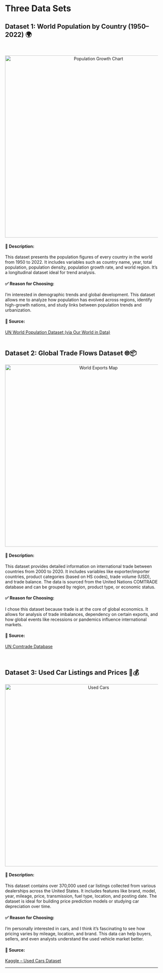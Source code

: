 
# Three Data Sets


## Dataset 1: World Population by Country (1950–2022) 🌍
<br>

<p align="center">
  <img src="https://ourworldindata.org/cdn-cgi/imagedelivery/qLq-8BTgXU8yG0N6HnOy8g/4e03e8ca-8d4d-4cba-e600-695f98fb6700/w=850" alt="Population Growth Chart" width="600"/>
</p>

#### 📌 Description:
This dataset presents the population figures of every country in the world from 1950 to 2022. It includes variables such as country name, year, total population, population density, population growth rate, and world region. It’s a longitudinal dataset ideal for trend analysis.

#### ✅ Reason for Choosing:
I’m interested in demographic trends and global development. This dataset allows me to analyze how population has evolved across regions, identify high-growth nations, and study links between population trends and urbanization.

#### 🔗 Source:
[UN World Population Dataset (via Our World in Data)](https://ourworldindata.org/world-population-growth)
<br>
<br>
## Dataset 2: Global Trade Flows Dataset 🌐📦

<p align="center">
  <img src="https://www.wto.org/images/img_index/photos/servicesdata26423_lg.jpg" alt="World Exports Map" width="600"/>
</p>

#### 📌 Description:
This dataset provides detailed information on international trade between countries from 2000 to 2020. It includes variables like exporter/importer countries, product categories (based on HS codes), trade volume (USD), and trade balance. The data is sourced from the United Nations COMTRADE database and can be grouped by region, product type, or economic status.

#### ✅ Reason for Choosing:
I chose this dataset because trade is at the core of global economics. It allows for analysis of trade imbalances, dependency on certain exports, and how global events like recessions or pandemics influence international markets.

#### 🔗 Source:
[UN Comtrade Database](https://comtrade.un.org/data)
<br>
<br>
<br>
## Dataset 3: Used Car Listings and Prices 🚗💰

<p align="center">
  <img src="https://www.usimportdata.com/blogs/uploads/images/202507/image_750x_6888c731ebfd8.png" alt="Used Cars" width="600"/>
</p>

#### 📌 Description:
This dataset contains over 370,000 used car listings collected from various dealerships across the United States. It includes features like brand, model, year, mileage, price, transmission, fuel type, location, and posting date. The dataset is ideal for building price prediction models or studying car depreciation over time.

#### ✅ Reason for Choosing:
I’m personally interested in cars, and I think it’s fascinating to see how pricing varies by mileage, location, and brand. This data can help buyers, sellers, and even analysts understand the used vehicle market better.

#### 🔗 Source:
[Kaggle – Used Cars Dataset](https://www.kaggle.com/datasets/austinreese/craigslist-carstrucks-data)

---
